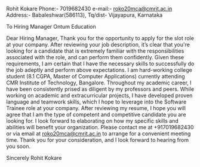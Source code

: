 Rohit Kokare
Phone:- 7019682430
e-mail:- roko20mca@cmrit.ac.in
Address:- Babaleshwar(586113), Tq/dist- Vijayapura, Karnataka


To 
	Hiring Manager
	Ontum Education

Dear Hiring Manager,
Thank you for the opportunity to apply for the slot role at your company. After reviewing your job description, it’s clear that you're looking for a candidate that is extremely familiar with the responsibilities associated with the role, and can perform them confidently. Given these requirements, I am certain that I have the necessary skills to successfully do the job adeptly and perform above expectations.
I am hard-working college student (8.1 CGPA, Master of Computer Applications) currently attending CMR Institute of Technology, Bangalore. Throughout my academic career, I have been consistently prised as diligent by my professors and peers. While working on academic and extracurricular projects, I have developed proven language and teamwork skills, which I hope to leverage into the Software Trainee role at your company.
After reviewing my resume, I hope you will agree that I am the type of competent and competitive candidate you are looking for. I look forward to elaborating on how my specific skills and abilities will benefit your organization. Please contact me at +917019682430 or via email at roko20mca@cmrit.ac.in to arrange for a convenient meeting time.
Thank you for your consideration, and I look forward to hearing from you soon.
       
Sincerely
Rohit Kokare

